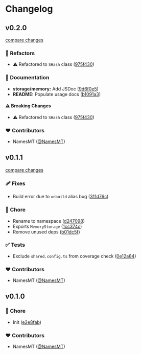 # Changelog


## v0.2.0

[compare changes](https://github.com/namesmt/shash/compare/v0.1.1...v0.2.0)

### 💅 Refactors

- ⚠️  Refactored to `SHash` class ([975f430](https://github.com/namesmt/shash/commit/975f430))

### 📖 Documentation

- **storage/memory:** Add JSDoc ([9d6f0e5](https://github.com/namesmt/shash/commit/9d6f0e5))
- **README:** Populate usage docs ([b1091a3](https://github.com/namesmt/shash/commit/b1091a3))

#### ⚠️ Breaking Changes

- ⚠️  Refactored to `SHash` class ([975f430](https://github.com/namesmt/shash/commit/975f430))

### ❤️ Contributors

- NamesMT ([@NamesMT](http://github.com/NamesMT))

## v0.1.1

[compare changes](https://github.com/namesmt/shash/compare/v0.1.0...v0.1.1)

### 🩹 Fixes

- Build error due to `unbuild` alias bug ([311d76c](https://github.com/namesmt/shash/commit/311d76c))

### 🏡 Chore

- Rename to namespace ([d247098](https://github.com/namesmt/shash/commit/d247098))
- Exports `MemoryStorage` ([1cc374c](https://github.com/namesmt/shash/commit/1cc374c))
- Remove unused deps ([b01dc5f](https://github.com/namesmt/shash/commit/b01dc5f))

### ✅ Tests

- Exclude `shared.config.ts` from coverage check ([0e12a84](https://github.com/namesmt/shash/commit/0e12a84))

### ❤️ Contributors

- NamesMT ([@NamesMT](http://github.com/NamesMT))

## v0.1.0


### 🏡 Chore

- Init ([e2e8fab](https://github.com/namesmt/shash/commit/e2e8fab))

### ❤️ Contributors

- NamesMT ([@NamesMT](http://github.com/NamesMT))

